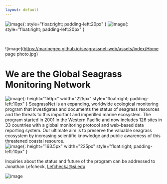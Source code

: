 ```yaml
---
layout: default
---	
```


![image](https://marinegeo.github.io/seagrassnet-web/assets/Logomark_MarineGEO_RGB_resized.png){: style="float:right; padding-left:20px" }
![image](https://marinegeo.github.io/seagrassnet-web/assets/si_logo_resized.png){: style="float:right; padding-left:20px" }

<br>

![image](https://marinegeo.github.io/seagrassnet-web/assets/index/Home page photo.jpg)

# We are the Global Seagrass Monitoring Network

![image](https://marinegeo.github.io/seagrassnet-web/assets/index/pic8.jpg){: height="150px" width="225px" style="float:right; padding-left:10px" }
SeagrassNet is an expanding, worldwide ecological monitoring program that investigates and documents the status of seagrass resources and the threats to this important and imperilled marine ecosystem. The program started in 2001 in the Western Pacific and now includes 126 sites in 33 countries with a global monitoring protocol and web-based data reporting system. Our ultimate aim is to preserve the valuable seagrass ecosystem by increasing scientific knowledge and public awareness of this threatened coastal resource.  
![image](https://marinegeo.github.io/seagrassnet-web/assets/index/pic22_0.jpg){: height="163.5px" width="225px" style="float:right; padding-left:10px" }

Inquiries about the status and future of the program can be addressed to Jonathan Lefcheck, LefcheckJ@si.edu

![image](https://marinegeo.github.io/seagrassnet-web/assets/index/logo.png)

